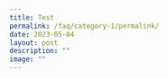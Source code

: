 ```yaml
---
title: Test
permalink: /faq/category-1/permalink/
date: 2023-05-04
layout: post
description: ""
image: ""
---
```

